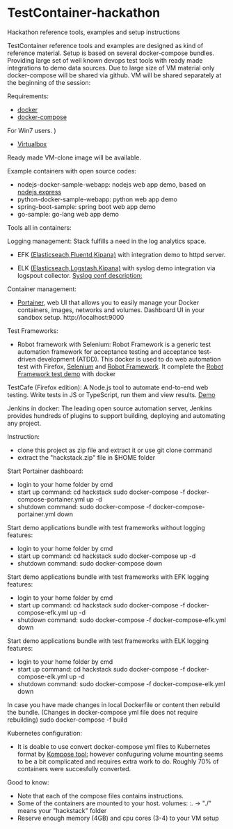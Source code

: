 # TestContainer-hackathon
Hackathon reference tools, examples and setup instructions

TestContainer reference tools and examples are designed as kind of reference material. Setup is based on several docker-compose bundles. Providing large set of well known devops test tools with ready made integrations to demo data sources.
Due to large size of VM material only docker-compose will be shared via github. VM will be shared separately at the beginning of the session:

Requirements:
- [docker](https://docs.docker.com/glossary/?term=installation)
- [docker-compose](https://docs.docker.com/compose/install/)

For Win7 users. )
- [Virtualbox](https://www.virtualbox.org/wiki/Downloads)

Ready made VM-clone image will be available.

Example containers with open source codes: 
- nodejs-docker-sample-webapp: nodejs web app demo, based on [nodejs express](https://expressjs.com/) 
- python-docker-sample-webapp: python web app demo
- spring-boot-sample: spring boot web app demo
- go-sample: go-lang web app demo   

Tools all in containers: 

Logging management: Stack fulfills a need in the log analytics space.
- EFK [(Elasticseach,Fluentd,Kipana)](https://docs.fluentd.org/v0.12/articles/docker-logging-efk-compose) with integration demo to httpd server. 

- ELK [(Elasticseach,Logstash,Kipana)](https://logz.io/learn/complete-guide-elk-stack/) with syslog demo integration via logspout collector. [Syslog conf description:](https://jujucharms.com/u/lazypower/logspout/)

Container management:
- [Portainer](https://portainer.readthedocs.io/en/stable/), web UI that allows you to easily manage your Docker containers, images, networks and volumes. Dashboard UI in your sandbox setup. http://localhost:9000


Test Frameworks:
- Robot framework with Selenium:
Robot Framework is a generic test automation framework for acceptance testing and acceptance test-driven development (ATDD). This docker is used to do web automation test with Firefox, [Selenium](http://www.seleniumhq.org/) and [Robot Framework](http://robotframework.org/). It complete the [Robot Framework test demo](https://bitbucket.org/robotframework/webdemo) with docker

TestCafe (Firefox edition):
A Node.js tool to automate end-to-end web testing. Write tests in JS or TypeScript, run them and view results. [Demo]( http://devexpress.github.io/testcafe/documentation/using-testcafe/using-testcafe-docker-image)

Jenkins in docker:
The leading open source automation server, Jenkins provides hundreds of plugins to support building, deploying and automating any project. 

Instruction:
- clone this project as zip file and extract it or use git clone command
- extract the "hackstack.zip" file in $HOME folder

Start Portainer dashboard:
- login to your home folder by cmd
- start up command:
cd hackstack
sudo docker-compose -f docker-compose-portainer.yml up -d
- shutdown command:
sudo docker-compose -f docker-compose-portainer.yml down

Start demo applications bundle with test frameworks without logging features:
- login to your home folder by cmd
- start up command:
cd hackstack
sudo docker-compose up -d
- shutdown command:
sudo docker-compose down

Start demo applications bundle with test frameworks with EFK logging features:
- login to your home folder by cmd
- start up command:
cd hackstack
sudo docker-compose -f docker-compose-efk.yml up -d
- shutdown command:
sudo docker-compose -f docker-compose-efk.yml down

Start demo applications bundle with test frameworks with ELK logging features:
- login to your home folder by cmd
- start up command:
cd hackstack
sudo docker-compose -f docker-compose-elk.yml up -d
- shutdown command:
sudo docker-compose -f docker-compose-elk.yml down

In case you have made changes in local Dockerfile or content then rebuild the bundle.
(Changes in docker-compose yml file does not require rebuilding)
sudo docker-compose -f <docker-compose file> build
  
Kubernetes configuration:
- It is doable to use convert docker-compose yml files to Kubernetes format by [Kompose tool:](http://kompose.io/) however confuguring volume mounting seems to be a bit complicated and requires extra work to do. Roughly 70% of containers were succesfully converted.

Good to know:
- Note that each of the compose files contains instructions.
- Some of the containers are mounted to your host. 
volumes: <host>:<container>. ->  "./<path>" means your "hackstack" folder 
- Reserve enough memory (4GB) and cpu cores (3-4) to your VM setup
